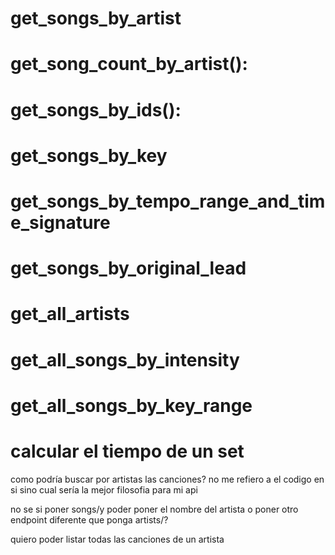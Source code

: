 # get_songs_by_artist

# get_song_count_by_artist():

# get_songs_by_ids():

# get_songs_by_key

# get_songs_by_tempo_range_and_time_signature

# get_songs_by_original_lead

# get_all_artists

# get_all_songs_by_intensity

# get_all_songs_by_key_range

# calcular el tiempo de un set


como podría buscar por artistas las canciones? no me refiero a el codigo en si sino cual sería la mejor filosofia para mi api

no se si poner songs/y poder poner el nombre del artista o poner otro endpoint diferente que ponga artists/?

quiero poder listar todas las canciones de un artista